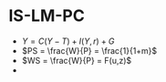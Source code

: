 # IS-LM-PC
- $Y = C(Y-T) + I(Y, r) + G$
- $PS = \frac{W}{P} = \frac{1}{1+m}$
- $WS = \frac{W}{P} = F(u,z)$
- 